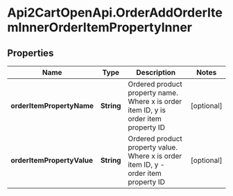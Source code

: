 # Api2CartOpenApi.OrderAddOrderItemInnerOrderItemPropertyInner

## Properties

Name | Type | Description | Notes
------------ | ------------- | ------------- | -------------
**orderItemPropertyName** | **String** | Ordered product property name. Where x is order item ID, y is order item property ID | [optional] 
**orderItemPropertyValue** | **String** | Ordered product property value. Where x is order item ID, y - order item property ID | [optional] 


